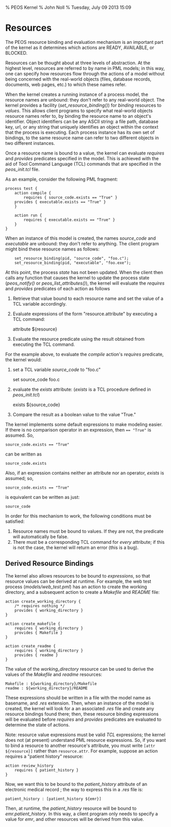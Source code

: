 % PEOS Kernel
% John Noll
% Tuesday, July 09 2013  15:09

# Resources

The PEOS resource binding and evaluation mechanism is an important
part of the kernel as it determines which actions are READY,
AVAILABLE, or BLOCKED.

Resources can be thought about at three levels of abstraction.  At the
highest level, resources are referred to by name in PML models; in
this way, one can specify how resources flow through the actions of a
model without being concerned with the real-world objects (files,
database records, documents,  web pages, etc.) to which these names refer.

When the kernel creates a running instance of a process model, the
resource names are unbound: they don't refer to any real-world object.
The kernel provides a facility (_set_resource_binding()_) for
*binding* resources to *values*.  This allows client programs to
specify what real-world objects resource names refer to, by binding
the resource name to an object's identifier.  Object identifiers can
be any ASCII string: a file path, database key, url, or any string
that uniquely identifies an object within the context that the process
is executing.  Each process instance has its own set of bindings, to
the same resource name can refer to two different objects in two
different instances.



Once a resource name is bound to a value, the kernel can evaluate
_requires_ and _provides_ predicates specified in the model.  This is
achieved with the aid of Tool Command Language (TCL) commands that are
specified in the _peos_init.tcl_ file.  

As an example, consider the following PML fragment:

~~~~~
process test {
    action compile {
        requires { source_code.exists == "True" }
	provides { executable.exists == "True" }
    }

    action run {
        requires { executable.exists == "True" }
    }
}
~~~~~

When an instance of this model is created, the names _source_code_ and
_executable_ are unbound: they don't refer to anything.   The client
program might bind these resource names as follows:

~~~~~
	set_resource_binding(pid, "source_code", "foo.c");
	set_resource_binding(pid, "executable", "foo.exe");
~~~~~

At this point, the process *state* has not been updated.  When the
client then calls any function that causes the kernel to update the
process state (_peos_notify()_ or _peos_list_attributes()_), 
the kernel will evaluate the _requires_ and _provides_ predicates
of each action as follows 


1. Retrieve that value bound to each resource name and set the value
of a TCL variable accordingly.
2. Evaluate expressions of the form "resource.attribute" by executing 
a TCL command:

    attribute ${resource}

3. Evaluate the resource predicate using the result obtained from
executing the TCL command.

For the example above, to evaluate the _compile_ action's _requires_
predicate, the kernel would:

1. set a TCL variable _source_code_ to "foo.c"

    set source_code foo.c

2. evaluate the _exists_ attribute:  (_exists_ is a TCL procedure
defined in _peos_init.tcl_)

    exists ${source_code}

3. Compare the result as a boolean value to the value "True."

The kernel implements some default expressions to make modeling
easier.  If there is no comparison operator in an expression, then `==
"True"` is assumed.  So,

    source_code.exists == "True" 

can be written as 

    source_code.exists

Also, if an expression contains neither an attribute nor an operator,
_exists_ is assumed; so, 

    source_code.exists == "True" 

is equivalent can be written as just:

    source_code


In order for this mechanism to work, the following conditions must be
satisfied:

1. Resource names must be bound to values.  If they are not, the
predicate will automatically be false.
2. There must be a corresponding TCL command for *every* attribute; if
this is not the case, the kernel will return an error (this is a bug).

## Derived Resource Bindings

The kernel also allows resources to be bound to *expressions*, so that
resource values can be derived at runtime.  For example, the web test
process (_models/web_test.pml_) has an action to create the working
directory, and a subsequent action to create a _Makefile_ and _README_ file:

~~~~~
action create_working_directory {
    /* requires nothing */
    provides { working_directory }
}

action create_makefile {
    requires { working_directory }
    provides { Makefile }
}

action create_readme {
    requires { working_directory }
    provides { readme }
}

~~~~~

The value of the  _working_directory_ resource can be used to derive
the values of the _Makefile_ and _readme_ resources:

    Makefile : ${working_directory}/Makefile
    readme : ${working_directory}/README

These expressions should be written in a file with the model name as
basename, and _.res_ extension.  Then, when an instance of the model
is created, the kernel will look for a an associated _.res_ file and
create any resource bindings found there; then, these resource binding
expressions will be evaluated before _requires_ and _provides_
predicates are evaluated to determine the state of actions.

Note: resource value expressions must be valid _TCL_ expressions; the
kernel does not (at present) understand PML resource expressions.  So,
if you want to bind a resource to another resource's attribute, you
must write `[attr ${resource}]` rather than `resource.attr`.  For
example, suppose an action requires a "patient history"  resource:

~~~~~
action review_history
    requires { patient_history }
}
~~~~~

Now, we want this to be bound to the _patient_history_ attribute of an
electronic medical record ; the way to express this in a _.res_ file
is:

    patient_history : [patient_history ${emr}]

Then, at runtime, the _patient_history_ resource will be bound to
_emr.patient_history_.  In this way, a client program only needs to
specify a value for _emr_, and other resources will be derived from
this value.





